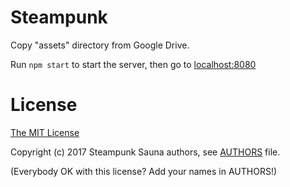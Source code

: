 Steampunk
=========

Copy "assets" directory from Google Drive.

Run `npm start` to start the server, then go to [localhost:8080](http://127.0.0.1:8080/)

License
=======

[The MIT License](https://github.com/steampunksauna/steampunk/raw/master/LICENSE)

Copyright (c) 2017 Steampunk Sauna authors, see
[AUTHORS](https://github.com/steampunksauna/steampunk/raw/master/AUTHORS) file.

(Everybody OK with this license? Add your names in AUTHORS!)

